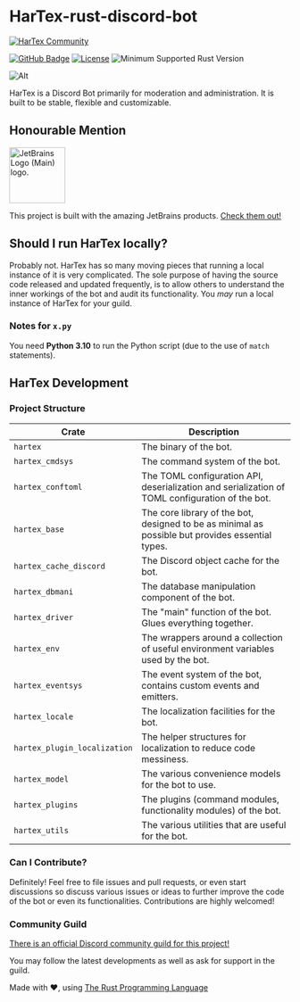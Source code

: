 HarTex-rust-discord-bot
=======================

[![HarTex Community](https://img.shields.io/discord/886101109331075103?color=%237289DA&label=HarTex%20Community&logo=discord&style=for-the-badge)](https://discord.gg/Xu8453VBAv)

[![GitHub Badge](https://img.shields.io/badge/github-HarTex-6f42c1.svg?style=for-the-badge&logo=github)](https://github.com/HT-Studios/HarTex-rust-discord-bot)
[![License](https://img.shields.io/github/license/HarTexTeam/HarTex-rust-discord-bot?style=for-the-badge&logo=pastebin)](https://www.apache.org/licenses/LICENSE-2.0.txt)
![Minimum Supported Rust Version](https://img.shields.io/badge/rust-1.59-93450a.svg?style=for-the-badge&logo=rust)

![Alt](https://repobeats.axiom.co/api/embed/19c38ac467e75c4e7bb533031896ac6e299321c6.svg "Repobeats analytics image")

HarTex is a Discord Bot primarily for moderation and administration. It is built to be stable, flexible and customizable.

Honourable Mention
------------------

<img src="https://resources.jetbrains.com/storage/products/company/brand/logos/jb_beam.png" alt="JetBrains Logo (Main) logo." width="100">

This project is built with the amazing JetBrains products. [Check them out!](https://www.jetbrains.com/)

Should I run HarTex locally?
----------------------------

Probably not. HarTex has so many moving pieces that running a local instance of it is very complicated. The sole purpose of having
the source code released and updated frequently, is to allow others to understand the inner workings of the bot and audit its functionality.
You *may* run a local instance of HarTex for your guild.

### Notes for `x.py`

You need **Python 3.10** to run the Python script (due to the use of `match` statements).

HarTex Development
------------------

### Project Structure

| Crate                        | Description                                                                                      |
|------------------------------|--------------------------------------------------------------------------------------------------|
| `hartex`                     | The binary of the bot.                                                                           |
| `hartex_cmdsys`              | The command system of the bot.                                                                   |
| `hartex_conftoml`            | The TOML configuration API, deserialization and serialization of TOML configuration of the bot.  |
| `hartex_base`                | The core library of the bot, designed to be as minimal as possible but provides essential types. |
| `hartex_cache_discord`       | The Discord object cache for the bot.                                                            |
| `hartex_dbmani`              | The database manipulation component of the bot.                                                  |
| `hartex_driver`              | The "main" function of the bot. Glues everything together.                                       |
| `hartex_env`                 | The wrappers around a collection of useful environment variables used by the bot.                |
| `hartex_eventsys`            | The event system of the bot, contains custom events and emitters.                                |
| `hartex_locale`              | The localization facilities for the bot.                                                         |
| `hartex_plugin_localization` | The helper structures for localization to reduce code messiness.                                 |
| `hartex_model`               | The various convenience models for the bot to use.                                               |
| `hartex_plugins`             | The plugins (command modules, functionality modules) of the bot.                                 |
| `hartex_utils`               | The various utilities that are useful for the bot.                                               |

### Can I Contribute?

Definitely! Feel free to file issues and pull requests, or even start discussions so discuss various issues or ideas to further
improve the code of the bot or even its functionalities. Contributions are highly welcomed!

### Community Guild

[There is an official Discord community guild for this project!](https://discord.gg/Xu8453VBAv)

You may follow the latest developments as well as ask for support in the guild.

Made with :heart:, using [The Rust Programming Language](https://www.rust-lang.org/)